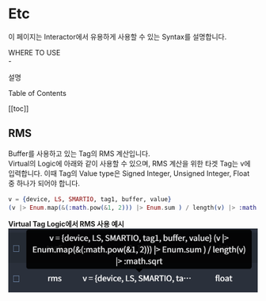 # Etc
이 페이지는 Interactor에서 유용하게 사용할 수 있는 Syntax를 설명합니다.
<div class="info">
  <div class="info-title">WHERE TO USE</div>
  - <p>설명</p>
</div>

<div class="toc-title">Table of Contents</div>

[[toc]]


## RMS
Buffer를 사용하고 있는 Tag의 RMS 계산입니다.  
Virtual의 Logic에 아래와 같이 사용할 수 있으며, RMS 계산을 위한 타겟 Tag는 v에 입력합니다. 이때 Tag의 Value type은 Signed Integer, Unsigned Integer, Float 중 하나가 되어야 합니다.  
``` elixir
v = {device, LS, SMARTIO, tag1, buffer, value}
(v |> Enum.map(&(:math.pow(&1, 2))) |> Enum.sum ) / length(v) |> :math.sqrt
```
__Virtual Tag Logic에서 RMS 사용 예시__  
<img src="../../img/elixirSyntax/rms.png">